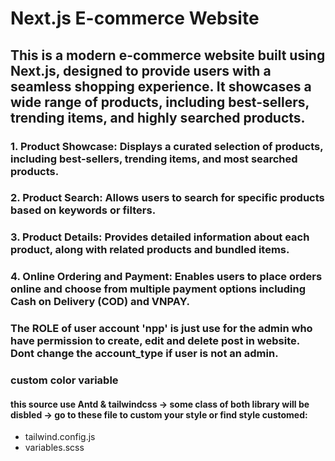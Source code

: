 # Next.js E-commerce Website

## This is a modern e-commerce website built using Next.js, designed to provide users with a seamless shopping experience. It showcases a wide range of products, including best-sellers, trending items, and highly searched products.

### 1. Product Showcase: Displays a curated selection of products, including best-sellers, trending items, and most searched products.

### 2. Product Search: Allows users to search for specific products based on keywords or filters.

### 3. Product Details: Provides detailed information about each product, along with related products and bundled items.

### 4. Online Ordering and Payment: Enables users to place orders online and choose from multiple payment options including Cash on Delivery (COD) and VNPAY.

### The ROLE of user account 'npp' is just use for the admin who have permission to create, edit and delete post in website. Dont change the account_type if user is not an admin.

### custom color variable
#### this source use Antd & tailwindcss -> some class of both library will be disbled -> go to these file to custom your style or find style customed:

- tailwind.config.js
- variables.scss